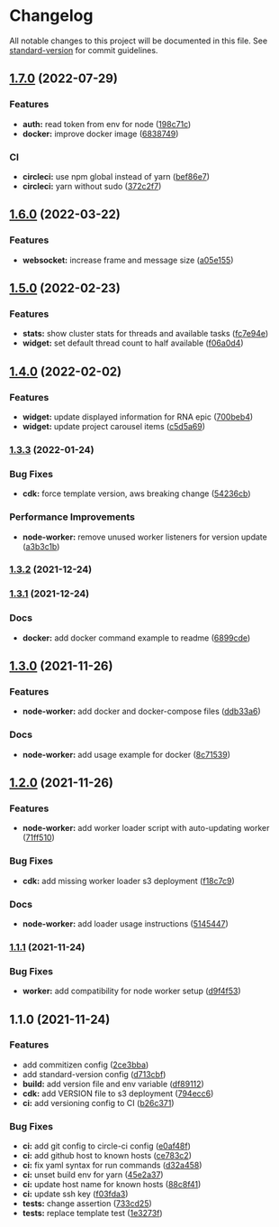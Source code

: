 # Changelog

All notable changes to this project will be documented in this file. See [standard-version](https://github.com/conventional-changelog/standard-version) for commit guidelines.

## [1.7.0](https://github.com/m0tivus/motivus-wb-floatingtool/compare/v1.6.0...v1.7.0) (2022-07-29)


### Features

* **auth:** read token from env for node ([198c71c](https://github.com/m0tivus/motivus-wb-floatingtool/commit/198c71c8b90c75302f7a5d4a475a910c3c61fe2d))
* **docker:** improve docker image ([6838749](https://github.com/m0tivus/motivus-wb-floatingtool/commit/683874923b9737dd5ecad82cf0cf0458ed141644))


### CI

* **circleci:** use npm global instead of yarn ([bef86e7](https://github.com/m0tivus/motivus-wb-floatingtool/commit/bef86e7e347218932aacab3303930663e024a6ec))
* **circleci:** yarn without sudo ([372c2f7](https://github.com/m0tivus/motivus-wb-floatingtool/commit/372c2f7f71482bcf383971b2e73f92df0b52c9aa))

## [1.6.0](https://github.com/m0tivus/motivus-wb-floatingtool/compare/v1.5.0...v1.6.0) (2022-03-22)


### Features

* **websocket:** increase frame and message size ([a05e155](https://github.com/m0tivus/motivus-wb-floatingtool/commit/a05e155de01d7b06f701638ad4fe69348b8213ed))

## [1.5.0](https://github.com/m0tivus/motivus-wb-floatingtool/compare/v1.4.0...v1.5.0) (2022-02-23)


### Features

* **stats:** show cluster stats for threads and available tasks ([fc7e94e](https://github.com/m0tivus/motivus-wb-floatingtool/commit/fc7e94e45b578a40dde8f1a0ecbe63eae0d71040))
* **widget:** set default thread count to half available ([f06a0d4](https://github.com/m0tivus/motivus-wb-floatingtool/commit/f06a0d40c006c6ffd7ea73f102bb47c51ba879e5))

## [1.4.0](https://github.com/m0tivus/motivus-wb-floatingtool/compare/v1.3.3...v1.4.0) (2022-02-02)


### Features

* **widget:** update displayed information for RNA epic ([700beb4](https://github.com/m0tivus/motivus-wb-floatingtool/commit/700beb4d3b0e8262e52e5b752e1caeb135d24bab))
* **widget:** update project carousel items ([c5d5a69](https://github.com/m0tivus/motivus-wb-floatingtool/commit/c5d5a69f389292c29c8040319069824761d289b2))

### [1.3.3](https://github.com/m0tivus/motivus-wb-floatingtool/compare/v1.3.2...v1.3.3) (2022-01-24)


### Bug Fixes

* **cdk:** force template version, aws breaking change ([54236cb](https://github.com/m0tivus/motivus-wb-floatingtool/commit/54236cb0f71fe4848ec2ee611af3773b5ee2b0aa))


### Performance Improvements

* **node-worker:** remove unused worker listeners for version update ([a3b3c1b](https://github.com/m0tivus/motivus-wb-floatingtool/commit/a3b3c1bace0c3074a747c0dee11324551a12dafe))

### [1.3.2](https://github.com/m0tivus/motivus-wb-floatingtool/compare/v1.3.1...v1.3.2) (2021-12-24)

### [1.3.1](https://github.com/m0tivus/motivus-wb-floatingtool/compare/v1.3.0...v1.3.1) (2021-12-24)


### Docs

* **docker:** add docker command example to readme ([6899cde](https://github.com/m0tivus/motivus-wb-floatingtool/commit/6899cdebcd2edcc5c2f1ebc21463f494cd703fe0))

## [1.3.0](https://github.com/m0tivus/motivus-wb-floatingtool/compare/v1.2.0...v1.3.0) (2021-11-26)


### Features

* **node-worker:** add docker and docker-compose files ([ddb33a6](https://github.com/m0tivus/motivus-wb-floatingtool/commit/ddb33a69c47baae30a05188826c4ea005005f424))


### Docs

* **node-worker:** add usage example for docker ([8c71539](https://github.com/m0tivus/motivus-wb-floatingtool/commit/8c715396a74bd17c30e669de3498298f23cc1bd5))

## [1.2.0](https://github.com/m0tivus/motivus-wb-floatingtool/compare/v1.1.1...v1.2.0) (2021-11-26)


### Features

* **node-worker:** add worker loader script with auto-updating worker ([71ff510](https://github.com/m0tivus/motivus-wb-floatingtool/commit/71ff510d08d753134e230a652186a22af033a329))


### Bug Fixes

* **cdk:** add missing worker loader s3 deployment ([f18c7c9](https://github.com/m0tivus/motivus-wb-floatingtool/commit/f18c7c9672157aa8b542b572ec60fca01c26996e))


### Docs

* **node-worker:** add loader usage instructions ([5145447](https://github.com/m0tivus/motivus-wb-floatingtool/commit/5145447f7df41daa2405447bb5a1576c56747abd))

### [1.1.1](https://github.com/m0tivus/motivus-wb-floatingtool/compare/v1.1.0...v1.1.1) (2021-11-24)


### Bug Fixes

* **worker:** add compatibility for node worker setup ([d9f4f53](https://github.com/m0tivus/motivus-wb-floatingtool/commit/d9f4f53adcbff71462e51d26524aa825c49bb6a4))

## 1.1.0 (2021-11-24)


### Features

* add commitizen config ([2ce3bba](https://github.com/m0tivus/motivus-wb-floatingtool/commit/2ce3bba1e3001b1da1c6edd211bc525f62690fdd))
* add standard-version config ([d713cbf](https://github.com/m0tivus/motivus-wb-floatingtool/commit/d713cbf7120fedf20334b60771dccb2bd7024743))
* **build:** add version file and env variable ([df89112](https://github.com/m0tivus/motivus-wb-floatingtool/commit/df891123f4736f494334b70743ca3cafd795be27))
* **cdk:** add VERSION file to s3 deployment ([794ecc6](https://github.com/m0tivus/motivus-wb-floatingtool/commit/794ecc6377c05000fa9502d32c10ee03b0bf1dac))
* **ci:** add versioning config to CI ([b26c371](https://github.com/m0tivus/motivus-wb-floatingtool/commit/b26c371e892784149b80a56fa7e54ada5b00ccd7))


### Bug Fixes

* **ci:** add git config to circle-ci config ([e0af48f](https://github.com/m0tivus/motivus-wb-floatingtool/commit/e0af48feaf96235769291b34b2b6301e90318683))
* **ci:** add github host to known hosts ([ce783c2](https://github.com/m0tivus/motivus-wb-floatingtool/commit/ce783c2cb09607dff58383fbdbc69fad9fc1a3f6))
* **ci:** fix yaml syntax for run commands ([d32a458](https://github.com/m0tivus/motivus-wb-floatingtool/commit/d32a45836705e7c723b7a2fbf4b7e4e75655478b))
* **ci:** unset build env for yarn ([45e2a37](https://github.com/m0tivus/motivus-wb-floatingtool/commit/45e2a37c2f36c0c9afd69b6e67f953773ab8dc26))
* **ci:** update host name for known hosts ([88c8f41](https://github.com/m0tivus/motivus-wb-floatingtool/commit/88c8f4163ca5a45c4fccb7ed645cc0e19d6db742))
* **ci:** update ssh key ([f03fda3](https://github.com/m0tivus/motivus-wb-floatingtool/commit/f03fda32e489c9cc5d6646ce7b0fb4bf44ec251e))
* **tests:** change assertion ([733cd25](https://github.com/m0tivus/motivus-wb-floatingtool/commit/733cd259376dee656e1267d136e9db07ea956d72))
* **tests:** replace template test ([1e3273f](https://github.com/m0tivus/motivus-wb-floatingtool/commit/1e3273f4898522e40236439e2ae70fb39b08655e))
